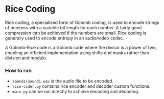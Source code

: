 # Rice Coding
Rice coding, a specialised form of Golomb coding, is used to encode strings of numbers with a variable bit length for each number. A fairly good compression can be achieved if the numbers are small. Rice coding is generally used to encode entropy in an audio/video codec.

A Golomb-Rice code is a Golomb code where the divisor is a power of two, enabling an efficient implementation using shifts and masks rather than division and modulo.

### How to run
- ```Sounds\Sound1.wav``` is the audio file to be encoded.
- ```rice-coder.py``` contains rice encoder and decoder custom functions.
- ```main.py``` can be run directly to achieve encoding and decoding.
